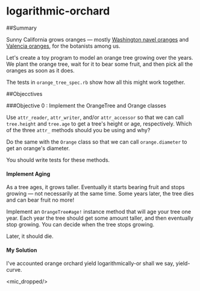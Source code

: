 # logarithmic-orchard

##Summary

Sunny California grows oranges &mdash; mostly [Washington navel oranges](http://en.wikipedia.org/wiki/Orange_%28fruit%29#Navel_oranges) and [Valencia oranges](http://en.wikipedia.org/wiki/Valencia_orange), for the botanists among us.

Let's create a toy program to model an orange tree growing over the years.  We plant the orange tree, wait for it to bear some fruit, and then pick all the oranges as soon as it does.

The tests in `orange_tree_spec.rb` show how all this might work together.

##Objecctives

###Objective 0 : Implement the OrangeTree and Orange classes

Use `attr_reader`, `attr_writer`, and/or `attr_accessor` so that we can call `tree.height` and `tree.age` to get a tree's height or age, respectively.  Which of the three `attr_` methods should you be using and why?

Do the same with the `Orange` class so that we can call `orange.diameter` to get an orange's diameter.

You should write tests for these methods.

#### Implement Aging

As a tree ages, it grows taller.  Eventually it starts bearing fruit and stops growing &mdash; not necessarily at the same time.  Some years later, the tree dies and can bear fruit no more!

Implement an `OrangeTree#age!` instance method that will age your tree one year.  Each year the tree should get some amount taller, and then eventually stop growing.  You can decide when the tree stops growing.

Later, it should die.

#### My Solution

I've accounted orange orchard yield logarithmically-or shall we say, yield-curve. 

<mic_dropped/>